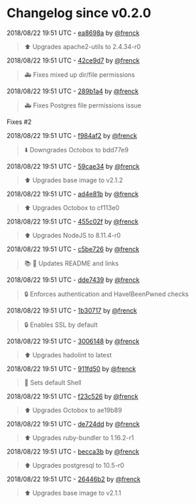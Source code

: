 # Changelog since v0.2.0

2018/08/22 19:51 UTC - [ea8698a](https://github.com/hassio-addons/addon-octobox/commit/ea8698a9b4031149713e1afe03af51de71556b37) by [@frenck](https://github.com/frenck)
> :arrow_up: Upgrades apache2-utils to 2.4.34-r0 

2018/08/22 19:51 UTC - [42ce9d7](https://github.com/hassio-addons/addon-octobox/commit/42ce9d708c76ef39ed6429f6d9535c713734d877) by [@frenck](https://github.com/frenck)
> :ambulance: Fixes mixed up dir/file permissions 

2018/08/22 19:51 UTC - [289b1a4](https://github.com/hassio-addons/addon-octobox/commit/289b1a4a895a5a557a0240eb62c5433997d148f8) by [@frenck](https://github.com/frenck)
> :ambulance: Fixes Postgres file permissions issue

Fixes #2 

2018/08/22 19:51 UTC - [f984af2](https://github.com/hassio-addons/addon-octobox/commit/f984af2f9dfea1b0fae4f3a3d7be2d6f4cb691e5) by [@frenck](https://github.com/frenck)
> :arrow_down: Downgrades Octobox to bdd77e9 

2018/08/22 19:51 UTC - [59cae34](https://github.com/hassio-addons/addon-octobox/commit/59cae3411c1f3975f86cd69862b93d1e3cf87280) by [@frenck](https://github.com/frenck)
> :arrow_up: Upgrades base image to v2.1.2 

2018/08/22 19:51 UTC - [ad4e81b](https://github.com/hassio-addons/addon-octobox/commit/ad4e81b6cc6be9b788a1ff18b2dc67713549e326) by [@frenck](https://github.com/frenck)
> :arrow_up: Upgrades Octobox to cf113e0 

2018/08/22 19:51 UTC - [455c02f](https://github.com/hassio-addons/addon-octobox/commit/455c02f176ff035237f3a9c9e754062dd4e13071) by [@frenck](https://github.com/frenck)
> :arrow_up: Upgrades NodeJS to 8.11.4-r0 

2018/08/22 19:51 UTC - [c5be726](https://github.com/hassio-addons/addon-octobox/commit/c5be726c4738fefcfc6e6fdd367045daa1f0282b) by [@frenck](https://github.com/frenck)
> :books: :shirt: Updates README and links 

2018/08/22 19:51 UTC - [dde7439](https://github.com/hassio-addons/addon-octobox/commit/dde7439331162a770fe1eeb6ca18179bc85bd43b) by [@frenck](https://github.com/frenck)
> :lock: Enforces authentication and HaveIBeenPwned checks 

2018/08/22 19:51 UTC - [1b30717](https://github.com/hassio-addons/addon-octobox/commit/1b3071773e413e2c05650a1e7e9aa0ca8c3168c9) by [@frenck](https://github.com/frenck)
> :lock: Enables SSL by default 

2018/08/22 19:51 UTC - [3006148](https://github.com/hassio-addons/addon-octobox/commit/30061485b44e9769d63b3f44dbd220ba1477a005) by [@frenck](https://github.com/frenck)
> :arrow_up: Upgrades hadolint to latest 

2018/08/22 19:51 UTC - [911fd50](https://github.com/hassio-addons/addon-octobox/commit/911fd50b7d67c552af0e87267446e2208080dc68) by [@frenck](https://github.com/frenck)
> :whale: Sets default Shell 

2018/08/22 19:51 UTC - [f23c526](https://github.com/hassio-addons/addon-octobox/commit/f23c526b5764720ca01835a3b42e295c85859387) by [@frenck](https://github.com/frenck)
> :arrow_up: Upgrades Octobox to ae19b89 

2018/08/22 19:51 UTC - [de724dd](https://github.com/hassio-addons/addon-octobox/commit/de724dda1f840df3706e34ac0de8eb1c0ef6a1da) by [@frenck](https://github.com/frenck)
> :arrow_up: Upgrades ruby-bundler to 1.16.2-r1 

2018/08/22 19:51 UTC - [becca3b](https://github.com/hassio-addons/addon-octobox/commit/becca3bf6ccc1defaa3363185c415558cddf59a2) by [@frenck](https://github.com/frenck)
> :arrow_up: Upgrades postgresql to 10.5-r0 

2018/08/22 19:51 UTC - [26446b2](https://github.com/hassio-addons/addon-octobox/commit/26446b27f27f53c1aa8fe2829a886f4436050939) by [@frenck](https://github.com/frenck)
> :arrow_up: Upgrades base image to v2.1.1 


